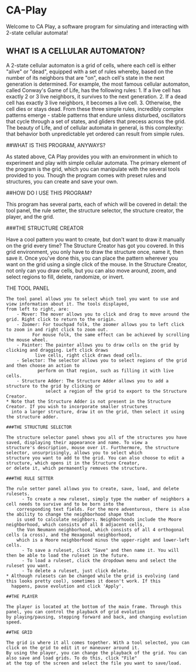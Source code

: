 # CA-Play
Welcome to CA Play, a software program for simulating and interacting with 2-state cellular automata!

## WHAT IS A CELLULAR AUTOMATON?

A 2-state cellular automaton is a grid of cells, where each cell is either "alive" or "dead", equipped with a set 
of rules whereby, based on the number of its neighbors that are "on", each cell's state in the next generation 
is determined. For example, the most famous cellular automaton, called Conway's Game of Life, has the following 
rules:
	1. If a live cell has exactly 2 or 3 live neighbors, it survives to the next generation.
	2. If a dead cell has exactly 3 live neighbors, it becomes a live cell.
	3. Otherwise, the cell dies or stays dead.
From these three simple rules, incredibly complex patterns emerge - stable patterns that endure unless disturbed,
oscillators that cycle through a set of states, and gliders that precess across the grid. The beauty of Life,
and of cellular automata in general, is this complexity: that behavior both unpredictable yet ordered can result
from simple rules.

##WHAT IS THIS PROGRAM, ANYWAYS?

As stated above, CA Play provides you with an environment in which to experiment and play with simple cellular
automata. The primary element of the program is the grid, which you can manipulate with the several tools provided
to you. Though the program comes with preset rules and structures, you can create and save your own.

##HOW DO I USE THIS PROGRAM?

This program has several parts, each of which will be covered in detail: the tool panel, the rule setter,
the structure selector, the structure creator, the player, and the grid.


###THE STRUCTURE CREATOR

Have a cool pattern you want to create, but don't want to draw it manually on the grid every time? The 
Structure Creator has got you covered. In this grid environment, you only have to draw the structure once,
name it, then save it. Once you've done this, you can place the pattern wherever you want on the grid using
a single click of the mouse. In the Structure Creator, not only can you draw cells, but you can also move around,
zoom, and select regions to fill, delete, randomize, or invert.

THE TOOL PANEL
~~~~~~~~~~~~~~
The tool panel allows you to select which tool you want to use and view information about it. The tools displayed, 
from left to right, are:
	- Mover: The mover allows you to click and drag to move around the grid. Right click to return to the origin.
	- Zoomer: For touchpad folk, the zoomer allows you to left click to zoom in and right click to zoom out.
		  For mouse folk, the same effect can be achieved by scrolling the mouse wheel.
	- Painter: The painter allows you to draw cells on the grid by clicking and dragging. Left click draws
		   live cells, right click draws dead cells.
	- Selector: The selector allows you to select regions of the grid and then choose an action to 
		    perform on that region, such as filling it with live cells.
	- Structure Adder: The Structure Adder allows you to add a structure to the grid by clicking or
			   select a region of the grid to export to the Structure Creator.
* Note that the Structure Adder is not present in the Structure Creator. If you wish to incorporate smaller structures
  into a larger structure, draw it on the grid, then select it using the structure adder.

###THE STRUCTURE SELECTOR

The structure selector panel shows you all of the structures you have saved, displaying their appearance and name. To view a
structure's description, mouse over it. Furthermore, the structure selector, unsurprisingly, allows you to select which
structure you want to add to the grid. You can also choose to edit a structure, which opens it in the Structure Creator,
or delete it, which permanently removes the structure.

###THE RULE SETTER

The rule setter panel allows you to create, save, load, and delete rulesets. 
      - To create a new ruleset, simply type the number of neighbors a cell needs to survive and to be born into the 
	corresponding text fields. For the more adventurous, there is also the ability to change the neighborhood shape that 
	is used to calculate neighbors. Neighborhoods include the Moore neighborhood, which consists of all 8 adjacent cells, 
	the Von Neumann neighborhood, which consists of all 4 orthogonal cells (a cross), and the Hexagonal neighborhood, 
	which is a Moore neighborhood minus the upper-right and lower-left cells. 
      - To save a ruleset, click "Save" and then name it. You will then be able to load the ruleset in the future.
      - To load a ruleset, click the dropdown menu and select the ruleset you want.
      - To delete a ruleset, just click delete.
* Although rulesets can be changed while the grid is evolving (and this looks pretty cool), sometimes it doesn't work. If this
  happens, pause evolution and click 'Apply'.

##THE PLAYER

The player is located at the bottom of the main frame. Through this panel, you can control the playback of grid evolution
by playing/pausing, stepping forward and back, and changing evolution speed.

##THE GRID

The grid is where it all comes together. With a tool selected, you can click on the grid to edit it or maneuver around it.
By using the player, you can change the playback of the grid. You can also save and load grids. To do this, click "File"
at the top of the screen and select the file you want to save/load.
